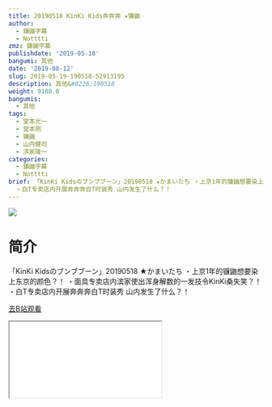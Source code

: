 ```yaml
---
title: 20190518 KinKi Kids奔奔奔 ★镰鼬
author:
  - 鎌鼬字幕
  - Notttti
zmz: 鎌鼬字幕
publishdate: '2019-05-18'
bangumi: 其他
date: '2019-08-12'
slug: 2019-05-19-190518-52913195
description: 其他&#8226;190518
weight: 9188.0
bangumis:
  - 其他
tags:
  - 堂本光一
  - 堂本刚
  - 镰鼬
  - 山内健司
  - 滨家隆一
categories:
  - 鎌鼬字幕
  - Notttti
brief: 「KinKi Kidsのブンブブーン」20190518 ★かまいたち ・上京1年的镰鼬想要染上东京的颜色？！ ・面具专卖店内滨家使出浑身解数的一发技令KinKi桑失笑？！
  ・白T专卖店内开展奔奔奔白T时装秀 山内发生了什么？！
---
```

![](https://raw.githubusercontent.com/tcgriffith/owaraisite/master/static/tmpimg/0000c7f786ec596ea58c93559352aada3335c666.jpg.480.jpg)
# 简介  
「KinKi Kidsのブンブブーン」20190518 ★かまいたち
・上京1年的镰鼬想要染上东京的颜色？！
・面具专卖店内滨家使出浑身解数的一发技令KinKi桑失笑？！
・白T专卖店内开展奔奔奔白T时装秀 山内发生了什么？！  

[去B站观看](https://www.bilibili.com/video/av52913195/)
<div class ="resp-container"><iframe class="testiframe" src="//player.bilibili.com/player.html?aid=52913195"", scrolling="no", allowfullscreen="true" > </iframe></div> 
